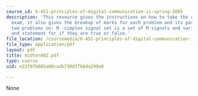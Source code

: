 ```yaml
---
course_id: 6-451-principles-of-digital-communication-ii-spring-2005
description: 'This resource gives the instructions on how to take the closed book
  exam, it also gives the breakup of marks for each problem and its parts. It cotains
  two problems on: M -simplex signal set is a set of M signals and various propositions
  and statement for if they are true or false.'
file_location: /coursemedia/6-451-principles-of-digital-communication-ii-spring-2005/e22f07b085a00cadb730d1f66da290e8_midterm02.pdf
file_type: application/pdf
layout: pdf
title: midterm02.pdf
type: course
uid: e22f07b085a00cadb730d1f66da290e8

---
```

None